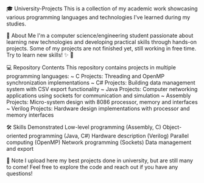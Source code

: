 🎓 University-Projects
This is a collection of my academic work showcasing various programming languages and technologies I've learned during my studies.

👨 About Me
I'm a computer science/engineering student passionate about learning new technologies and developing practical skills through hands-on projects. 
Some of my projects are not finished yet, still working in free time. Try to learn new skills! ✨ 🧠

💻 Repository Contents
This repository contains projects in multiple programming languages:
~ C Projects: Threading and OpenMP synchronization implementations 
~ C# Projects: Building data management system with CSV export functionality
~ Java Projects: Computer networking applications using sockets for communication and simulation
~ Assembly Projects: Micro-system design with 8086 processor, memory and interfaces
~ Verilog Projects: Hardware design implementations with processor and memory interfaces

🛠️ Skills Demonstrated
Low-level programming (Assembly, C)
Object-oriented programming (Java, C#)
Hardware description (Verilog)
Parallel computing (OpenMP)
Network programming (Sockets)
Data management and export

📝 Note
I upload here my best projects done in university, but are still many to come!
Feel free to explore the code and reach out if you have any questions! 